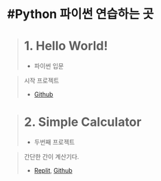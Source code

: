 #Python
파이썬 연습하는 곳
============================
> # **1. Hello World!**
> * 파이썬 입문

>  시작 프로젝트
> * [Github](https://github.com/Doilob/Python/blob/main/python_file/Hello%20World.py)

> # **2. Simple Calculator**
> * 두번째 프로젝트

>  간단한 간이 계산기다.
> * [Replit](https://replit.com/@jonguIfYou/Calculator?v=1), [Github](https://github.com/Doilob/Python/blob/main/Instant%20Calculator.py)
